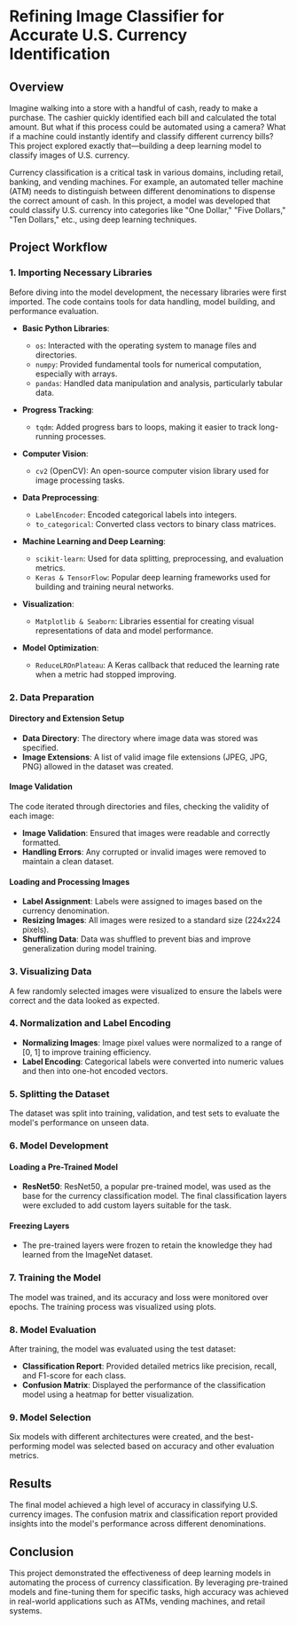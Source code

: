 # Refining Image Classifier for Accurate U.S. Currency Identification

## Overview

Imagine walking into a store with a handful of cash, ready to make a purchase. The cashier quickly identified each bill and calculated the total amount. But what if this process could be automated using a camera? What if a machine could instantly identify and classify different currency bills? This project explored exactly that—building a deep learning model to classify images of U.S. currency.

Currency classification is a critical task in various domains, including retail, banking, and vending machines. For example, an automated teller machine (ATM) needs to distinguish between different denominations to dispense the correct amount of cash. In this project, a model was developed that could classify U.S. currency into categories like "One Dollar," "Five Dollars," "Ten Dollars," etc., using deep learning techniques.

## Project Workflow

### 1. Importing Necessary Libraries
Before diving into the model development, the necessary libraries were first imported. The code contains tools for data handling, model building, and performance evaluation.

- **Basic Python Libraries**:
  - `os`: Interacted with the operating system to manage files and directories.
  - `numpy`: Provided fundamental tools for numerical computation, especially with arrays.
  - `pandas`: Handled data manipulation and analysis, particularly tabular data.

- **Progress Tracking**:
  - `tqdm`: Added progress bars to loops, making it easier to track long-running processes.

- **Computer Vision**:
  - `cv2` (OpenCV): An open-source computer vision library used for image processing tasks.

- **Data Preprocessing**:
  - `LabelEncoder`: Encoded categorical labels into integers.
  - `to_categorical`: Converted class vectors to binary class matrices.

- **Machine Learning and Deep Learning**:
  - `scikit-learn`: Used for data splitting, preprocessing, and evaluation metrics.
  - `Keras & TensorFlow`: Popular deep learning frameworks used for building and training neural networks.

- **Visualization**:
  - `Matplotlib & Seaborn`: Libraries essential for creating visual representations of data and model performance.

- **Model Optimization**:
  - `ReduceLROnPlateau`: A Keras callback that reduced the learning rate when a metric had stopped improving.

### 2. Data Preparation

#### **Directory and Extension Setup**
- **Data Directory**: The directory where image data was stored was specified.
- **Image Extensions**: A list of valid image file extensions (JPEG, JPG, PNG) allowed in the dataset was created.

#### **Image Validation**
The code iterated through directories and files, checking the validity of each image:
- **Image Validation**: Ensured that images were readable and correctly formatted.
- **Handling Errors**: Any corrupted or invalid images were removed to maintain a clean dataset.

#### **Loading and Processing Images**
- **Label Assignment**: Labels were assigned to images based on the currency denomination.
- **Resizing Images**: All images were resized to a standard size (224x224 pixels).
- **Shuffling Data**: Data was shuffled to prevent bias and improve generalization during model training.

### 3. Visualizing Data

A few randomly selected images were visualized to ensure the labels were correct and the data looked as expected.

### 4. Normalization and Label Encoding
- **Normalizing Images**: Image pixel values were normalized to a range of [0, 1] to improve training efficiency.
- **Label Encoding**: Categorical labels were converted into numeric values and then into one-hot encoded vectors.

### 5. Splitting the Dataset
The dataset was split into training, validation, and test sets to evaluate the model's performance on unseen data.

### 6. Model Development

#### **Loading a Pre-Trained Model**
- **ResNet50**: ResNet50, a popular pre-trained model, was used as the base for the currency classification model. The final classification layers were excluded to add custom layers suitable for the task.

#### **Freezing Layers**
- The pre-trained layers were frozen to retain the knowledge they had learned from the ImageNet dataset.

### 7. Training the Model
The model was trained, and its accuracy and loss were monitored over epochs. The training process was visualized using plots.

### 8. Model Evaluation
After training, the model was evaluated using the test dataset:
- **Classification Report**: Provided detailed metrics like precision, recall, and F1-score for each class.
- **Confusion Matrix**: Displayed the performance of the classification model using a heatmap for better visualization.

### 9. Model Selection
Six models with different architectures were created, and the best-performing model was selected based on accuracy and other evaluation metrics.

## Results
The final model achieved a high level of accuracy in classifying U.S. currency images. The confusion matrix and classification report provided insights into the model's performance across different denominations.

## Conclusion
This project demonstrated the effectiveness of deep learning models in automating the process of currency classification. By leveraging pre-trained models and fine-tuning them for specific tasks, high accuracy was achieved in real-world applications such as ATMs, vending machines, and retail systems.

